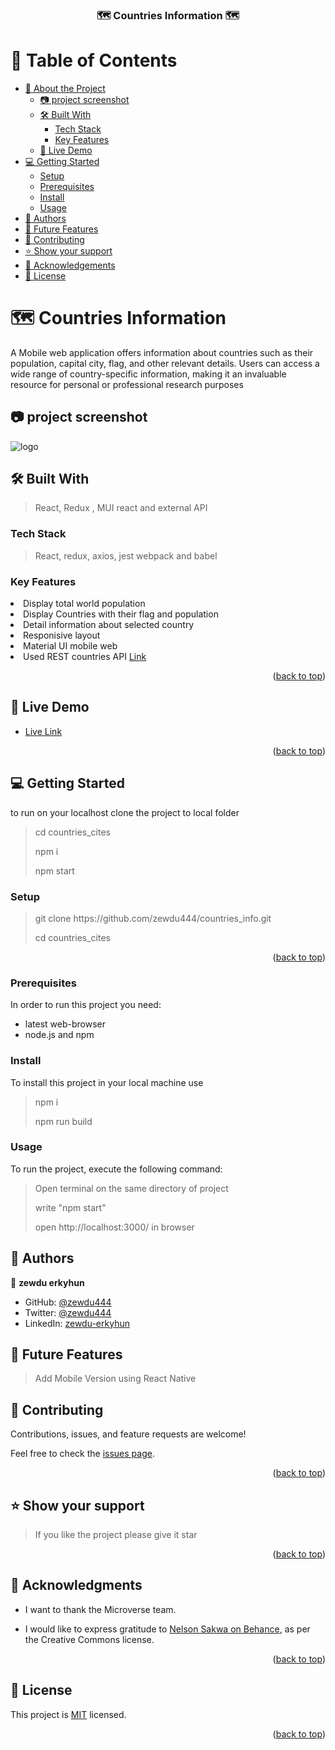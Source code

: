<a name="readme-top"></a>

<div align="center">

  <h3> 🗺️ <b>Countries Information</b> 🗺️</h3>

</div>

# 📗 Table of Contents

- [📖 About the Project](#about-project)
  - [:camera: project screenshot](#screen-shoot)
  - [🛠 Built With](#built-with)
    - [Tech Stack](#tech-stack)
    - [Key Features](#key-features)
  - [🚀 Live Demo](#live-demo)
- [💻 Getting Started](#getting-started)
  - [Setup](#setup)
  - [Prerequisites](#prerequisites)
  - [Install](#install)
  - [Usage](#usage)
- [👥 Authors](#authors)
- [🔭 Future Features](#future-features)
- [🤝 Contributing](#contributing)
- [⭐️ Show your support](#support)
- [🙏 Acknowledgements](#acknowledgements)
- [📝 License](#license)

# 🗺️ Countries Information<a name="about-project"></a>

 <p>A Mobile web application offers information about countries such as their population, capital city, flag, and other relevant details. Users can access a wide range of country-specific information, making it an invaluable resource for personal or professional research purposes
</p>

## 📷 project screenshot <a name="screen-shoot"> </a>

<img src="https://raw.githubusercontent.com/zewdu444/countries_info/test/assets/world_pic.png" alt="logo" width="auto"  height="auto" />

## 🛠 Built With <a name="built-with"> </a>

> React, Redux , MUI react and external API

### Tech Stack <a name="tech-stack"></a>

> React, redux, axios, jest webpack and babel

### Key Features <a name="key-features"></a>

 <li>Display total world population</li>
<li>Display Countries with their flag and population</li>
<li>Detail information about selected country</li>
<li>Responisive layout</li>
<li>Material UI mobile web</li>
<li>Used REST countries API <a href="https://restcountries.com/">Link</a></li>
<p align="right">(<a href="#readme-top">back to top</a>)</p><!-- LIVE DEMO -->

## 🚀 Live Demo <a name="live-demo"></a>

- <a href="https://countries-information-4am6.onrender.com">Live Link</a>

<p align="right">(<a href="#readme-top">back to top</a>)</p>

## 💻 Getting Started <a name="getting-started"></a>

to run on your localhost clone the project to local folder

> <p>cd countries_cites</p>
> <p>npm i</p>
> <p> npm start<p>

### Setup

> <p> git clone https://github.com/zewdu444/countries_info.git</p>
> cd countries_cites

<p align="right">(<a href="#readme-top">back to top</a>)</p>

### Prerequisites

In order to run this project you need:

- latest web-browser
- node.js and npm

### Install

To install this project in your local machine use

> <p> npm i </p>
> npm run build

### Usage

To run the project, execute the following command:

> <p> Open terminal on the same directory of project </p>
> <p> write "npm start"</p>
> <p> open http://localhost:3000/ in browser </p>

## 👥 Authors <a name="authors"></a>

👤 **zewdu erkyhun**

- GitHub: [@zewdu444](https://github.com/zewdu444)
- Twitter: [@zewdu444](https://twitter.com/zewdu444)
- LinkedIn: [zewdu-erkyhun](https://www.linkedin.com/in/zewdu-anley/)

## 🔭 Future Features <a name="future-features"></a>

> Add Mobile Version using React Native

## 🤝 Contributing <a name="contributing"></a>

Contributions, issues, and feature requests are welcome!

Feel free to check the [issues page](https://github.com/zewdu444/countries_info/issues).

<p align="right">(<a href="#readme-top">back to top</a>)</p>

## ⭐️ Show your support <a name="support"></a>

> If you like the project please give it star

<p align="right">(<a href="#readme-top">back to top</a>)</p>

## 🙏 Acknowledgments <a name="acknowledgements"></a>

- <p>I want to thank the Microverse team. </p>

- <p> I would like to express gratitude to <a href="https://www.behance.net/sakwadesignstudio">Nelson Sakwa on Behance</a>, as per the Creative Commons license.</p>

<p align="right">(<a href="#readme-top">back to top</a>)</p>

## 📝 License <a name="license"></a>

This project is [MIT](./LICENSE) licensed.

<p align="right">(<a href="#readme-top">back to top</a>)</p>
